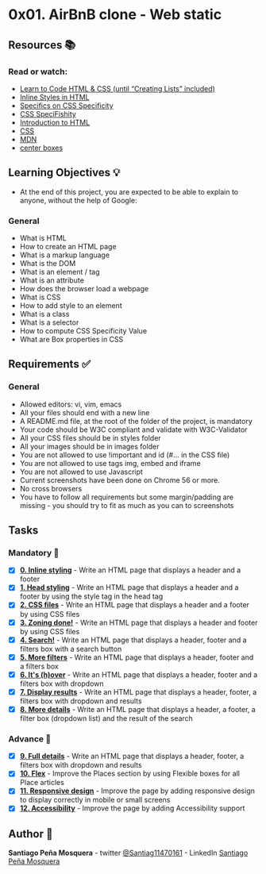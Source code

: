 # 0x01. AirBnB clone - Web static
## Resources :books:
### Read or watch:

* [Learn to Code HTML & CSS (until “Creating Lists” included)]()
* [Inline Styles in HTML]()
* [Specifics on CSS Specificity]()
* [CSS SpeciFishity]()
* [Introduction to HTML]()
* [CSS]()
* [MDN]()
* [center boxes]()
## Learning Objectives :bulb:
* At the end of this project, you are expected to be able to explain to anyone, without the help of Google:

### General
* What is HTML
* How to create an HTML page
* What is a markup language
* What is the DOM
* What is an element / tag
* What is an attribute
* How does the browser load a webpage
* What is CSS
* How to add style to an element
* What is a class
* What is a selector
* How to compute CSS Specificity Value
* What are Box properties in CSS
## Requirements :white_check_mark:
### General
* Allowed editors: vi, vim, emacs
* All your files should end with a new line
* A README.md file, at the root of the folder of the project, is mandatory
* Your code should be W3C compliant and validate with W3C-Validator
* All your CSS files should be in styles folder
* All your images should be in images folder
* You are not allowed to use !important and id (#... in the CSS file)
* You are not allowed to use tags img, embed and iframe
* You are not allowed to use Javascript
* Current screenshots have been done on Chrome 56 or more.
* No cross browsers
* You have to follow all requirements but some margin/padding are missing - you should try to fit as much as you can to screenshots

## Tasks
### Mandatory :page_with_curl:
- [x] **[0. Inline styling](./0-index.html)** - Write an HTML page that displays a header and a footer
- [x] **[1. Head styling](./1-index.html)** - Write an HTML page that displays a header and a footer by using the style tag in the head tag
- [x] **[2. CSS files](./2-index.html)** - Write an HTML page that displays a header and a footer by using CSS files
- [x] **[3. Zoning done!](./3-index.html)** - Write an HTML page that displays a header and footer by using CSS files
- [x] **[4. Search!](./4-index.html)** - Write an HTML page that displays a header, footer and a filters box with a search button
- [x] **[5. More filters](./5-index.html)** - Write an HTML page that displays a header, footer and a filters box
- [x] **[6. It's (h)over](./6-index.html)** - Write an HTML page that displays a header, footer and a filters box with dropdown
- [x] **[7. Display results](./7-index.html)** - Write an HTML page that displays a header, footer, a filters box with dropdown and results
- [x] **[8. More details](./8-index.html)** - Write an HTML page that displays a header, a footer, a filter box (dropdown list) and the result of the search
### Advance :muscle:
- [x] **[9. Full details](./100-index.html)** - Write an HTML page that displays a header, footer, a filters box with dropdown and results
- [x] **[10. Flex](./101-index.html)** - Improve the Places section by using Flexible boxes for all Place articles
- [x] **[11. Responsive design](./102-index.html)** - Improve the page by adding responsive design to display correctly in mobile or small screens
- [x] **[12. Accessibility](./103-index.html)** - Improve the page by adding Accessibility support
## Author :pencil:
**Santiago Peña Mosquera** - twitter [@Santiag11470161](https://twitter.com/Santiag11470161) - LinkedIn [Santiago Peña Mosquera](https://www.linkedin.com/in/santiago-pe%C3%B1a-mosquera-abaa20196/)
